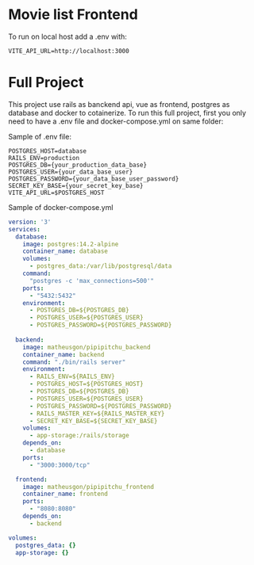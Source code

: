 # Movie list Frontend
To run on local host add a .env with:
```env
VITE_API_URL=http://localhost:3000
```

# Full Project
This project use rails as banckend api, vue as frontend, postgres as database and docker to cotainerize.
To run this full project, first you only need to have a .env file and docker-compose.yml on same folder:

Sample of .env file:
```env
POSTGRES_HOST=database
RAILS_ENV=production
POSTGRES_DB={your_production_data_base}
POSTGRES_USER={your_data_base_user}
POSTGRES_PASSWORD={your_data_base_user_password}
SECRET_KEY_BASE={your_secret_key_base}
VITE_API_URL=$POSTGRES_HOST
```

Sample of docker-compose.yml
```yml
version: '3'
services:
  database:
    image: postgres:14.2-alpine
    container_name: database
    volumes:
      - postgres_data:/var/lib/postgresql/data
    command: 
      "postgres -c 'max_connections=500'"
    ports:
      - "5432:5432"
    environment:
      - POSTGRES_DB=${POSTGRES_DB}
      - POSTGRES_USER=${POSTGRES_USER}
      - POSTGRES_PASSWORD=${POSTGRES_PASSWORD}
    
  backend:
    image: matheusgon/pipipitchu_backend
    container_name: backend
    command: "./bin/rails server"
    environment:
      - RAILS_ENV=${RAILS_ENV}
      - POSTGRES_HOST=${POSTGRES_HOST}
      - POSTGRES_DB=${POSTGRES_DB}
      - POSTGRES_USER=${POSTGRES_USER}
      - POSTGRES_PASSWORD=${POSTGRES_PASSWORD}
      - RAILS_MASTER_KEY=${RAILS_MASTER_KEY}
      - SECRET_KEY_BASE=${SECRET_KEY_BASE}
    volumes:
      - app-storage:/rails/storage
    depends_on:
      - database
    ports:
      - "3000:3000/tcp"

  frontend:
    image: matheusgon/pipipitchu_frontend
    container_name: frontend
    ports:
      - "8080:8080"
    depends_on:
      - backend

volumes:
  postgres_data: {}
  app-storage: {}
```



